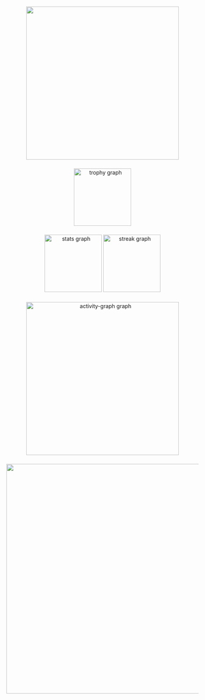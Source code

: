 ###

<div align="center">
  <img height="400" src="https://media3.giphy.com/media/v1.Y2lkPTc5MGI3NjExanhsMWJ2Nm9tZDJxNXBydXplNTI0Y2ppeTU4c21xaXp0aXNtZnI3eSZlcD12MV9pbnRlcm5hbF9naWZfYnlfaWQmY3Q9Zw/8Tnt00vILeGSZCCHgD/giphy.gif"  />
</div>

###

<div align="center">
  <img src="https://github-profile-trophy.vercel.app?username=CyberAlbSecOP&theme=monokai&column=-1&row=1&margin-w=8&margin-h=8&no-bg=false&no-frame=false&order=4" height="150" alt="trophy graph"  />
</div>

###

<div align="center">
  <img src="https://github-readme-stats.vercel.app/api?username=CyberAlbSecOP&hide_title=false&hide_rank=true&show_icons=true&include_all_commits=true&count_private=true&disable_animations=false&theme=monokai&locale=en&hide_border=false&order=1" height="150" alt="stats graph"  />
  <img src="https://streak-stats.demolab.com?user=CyberAlbSecOP&locale=en&mode=daily&theme=monokai&hide_border=false&border_radius=5&order=3" height="150" alt="streak graph"  />
</div>

###

<div align="center">
  <img src="https://github-readme-activity-graph.vercel.app/graph?username=CyberAlbSecOP&radius=16&theme=monokai&area=true&order=5" height="400" alt="activity-graph graph"  />
</div>

###

<div align="center">
  <img height="600" src="https://media2.giphy.com/media/v1.Y2lkPTc5MGI3NjExZno2d3FlcHBkbWt2dm1zeDQ3OGs0MGY4MTljcWltbmJvYXcybGJzbiZlcD12MV9pbnRlcm5hbF9naWZfYnlfaWQmY3Q9Zw/zX5I2mET4t9ixxa2ul/giphy.gif"  />
</div>

###
